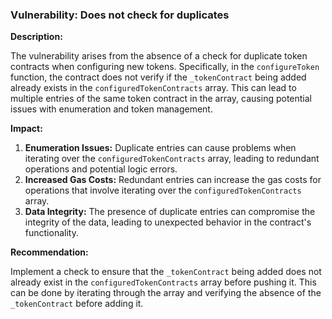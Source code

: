 ### Vulnerability: Does not check for duplicates

**Description:**

The vulnerability arises from the absence of a check for duplicate token contracts when configuring new tokens. Specifically, in the `configureToken` function, the contract does not verify if the `_tokenContract` being added already exists in the `configuredTokenContracts` array. This can lead to multiple entries of the same token contract in the array, causing potential issues with enumeration and token management.

**Impact:**

1. **Enumeration Issues:** Duplicate entries can cause problems when iterating over the `configuredTokenContracts` array, leading to redundant operations and potential logic errors.
2. **Increased Gas Costs:** Redundant entries can increase the gas costs for operations that involve iterating over the `configuredTokenContracts` array.
3. **Data Integrity:** The presence of duplicate entries can compromise the integrity of the data, leading to unexpected behavior in the contract's functionality.

**Recommendation:**

Implement a check to ensure that the `_tokenContract` being added does not already exist in the `configuredTokenContracts` array before pushing it. This can be done by iterating through the array and verifying the absence of the `_tokenContract` before adding it.